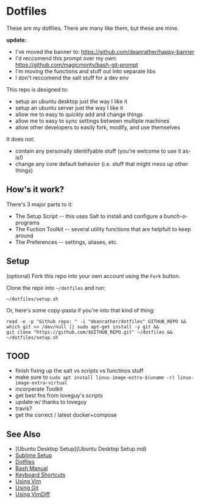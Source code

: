 # Dotfiles

These are my dotfiles. There are many like them, but these are mine.

**update:**
- I've moved the banner to: https://github.com/deanrather/happy-banner
- I'd reccomend this prompt over my own: https://github.com/magicmonty/bash-git-prompt
- I'm moving the functions and stuff out into separate libs
- I don't reccomend the salt stuff for a dev env

This repo is designed to:

- setup an ubuntu desktop just the way I like it
- setup an ubuntu server just the way I like it
- allow me to easy to quickly add and change things
- allow me to easy to sync settings between multiple machines
- allow other developers to easily fork, modify, and use themselves

It does not:

- contain any personally identifyable stuff (you're welcome to use it as-is!)
- change any core default behavior (i.e. stuff that might mess up other things)

## How's it work?

There's 3 major parts to it:

- The Setup Script -- this uses Salt to install and configure a bunch-o-programs
- The Fuction Toolkit -- several utility functions that are helpfult to keep around
- The Preferences -- settings, aliases, etc.


## Setup

(optional) Fork this repo into your own account using the `Fork` button.

Clone the repo into `~/dotfiles` and run:

	~/dotfiles/setup.sh

Or, here's some copy-pasta if you're into that kind of thing:

```
read -e -p "Github repo: " -i "deanrather/dotfiles" GITHUB_REPO &&
which git >> /dev/null || sudo apt-get install -y git &&
git clone "https://github.com/$GITHUB_REPO.git" ~/dotfiles &&
~/dotfiles/setup.sh
```

## TOOD

- finish fixing up the salt vs scripts vs functinos stuff
- make sure to `sudo apt install linux-image-extra-$(uname -r) linux-image-extra-virtual`
- incorperate Toolkit
- get best fns from loveguy's scripts
- update w/ thanks to loveguy
- travis?
- get the correct / latest docker+compose

## See Also

- [Ubuntu Desktop Setup](Ubuntu Desktop Setup.md)
- [Sublime Setup](https://gist.github.com/deanrather/2885590)
- [Dotfiles](http://github.com/dotfiles)
- [Bash Manual](http://linux.die.net/man/1/bash)
- [Keyboard Shortcuts](https://gist.github.com/deanrather/2915320)
- [Using Vim](https://gist.github.com/deanrather/7310797)
- [Using Git](https://gist.github.com/deanrather/5572701)
- [Using VimDiff](https://gist.github.com/mattratleph/4026987)
